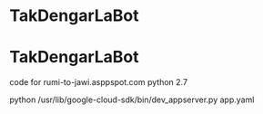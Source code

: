 # TakDengarLaBot 
# TakDengarLaBot 
 
code for rumi-to-jawi.asppspot.com python 2.7

python /usr/lib/google-cloud-sdk/bin/dev_appserver.py app.yaml
